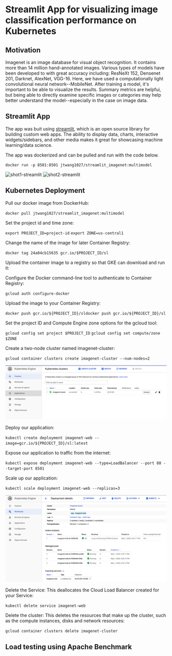 # Streamlit App for visualizing image classification performance on Kubernetes

## Motivation
Imagenet is an image database for visual object recognition. It contains more than 14 million hand-annotated images. Various types of models have been developed to with great accuracy including: ResNeXt 152, Densenet 201, Darknet, AlexNet, VGG-16. Here, we have used a computationally light convolutional neural network--MobileNet. After training a model, it's important to be able to visualize the results. Summary metrics are helpfui, but being able to directly examine specific images or categories may help better understand the model--especially in the case on image data. 

## Streamlit App
The app was buit using [streamlit](https://docs.streamlit.io/), which is an open source library for building custom web apps. The ability to display data, charts, interactive widgets/sidebars, and other media makes it great for showcasing machine learning/data science.

The app was dockerized and can be pulled and run with the code below. 
```
docker run -p 8501:8501 jtwang1027/streamlit_imagenet:multimodel
```
<img width="557" alt="shot1-streamlit" src="https://user-images.githubusercontent.com/46359281/80869510-dff6b500-8c6e-11ea-9f48-37670891bc1b.png">

<img width="478" alt="shot2-streamlit" src="https://user-images.githubusercontent.com/46359281/80869519-fb61c000-8c6e-11ea-80fb-94e5c52181b3.png">



## Kubernetes Deployment

Pull our docker image from DockerHub: 

`docker pull jtwang1027/streamlit_imagenet:multimodel`

Set the project id and time zone: 

`export PROJECT_ID=project-id` `export ZONE=us-central1`

Change the name of the image for later Container Registry: 

`docker tag 24a04cb15635 gcr.io/$PROJECT_ID/sl`

Upload the container image to a registry so that GKE can download and run it: 

Configure the Docker command-line tool to authenticate to Container Registry: 

`gcloud auth configure-docker`

Upload the image to your Container Registry: 

`docker push gcr.io/${PROJECT_ID}/sldocker push gcr.io/${PROJECT_ID}/sl`
    
Set the project ID and Compute Engine zone options for the gcloud tool: 

`gcloud config set project $PROJECT_ID` `gcloud config set compute/zone $ZONE`

Create a two-node cluster named imagenet-cluster: 

`gcloud container clusters create imagenet-cluster --num-nodes=2`

![cluster](https://github.com/Tian372/590-Final-Project/blob/master/pic/cluster.png?raw=true)

Deploy our application: 

`kubectl create deployment imagenet-web --image=gcr.io/${PROJECT_ID}/sl:latest`

Expose our application to traffic from the internet: 

`kubectl expose deployment imagenet-web --type=LoadBalancer --port 80 --target-port 8501`

Scale up our application:

`kubectl scale deployment imagenet-web --replicas=3`

![pods](https://github.com/Tian372/590-Final-Project/blob/master/pic/pods.png?raw=true)

Delete the Service: This deallocates the Cloud Load Balancer created for your Service:

`kubectl delete service imagenet-web`

Delete the cluster: This deletes the resources that make up the cluster, such as the compute instances, disks and network resources: 

`gcloud container clusters delete imagenet-cluster`



## Load testing using Apache Benchmark
